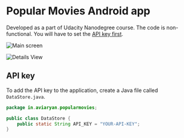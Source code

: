 # Popular Movies Android app

Developed as a part of Udacity Nanodegree course. The code is non-functional. You will have to set the [API key first](#api-key).


![Main screen](http://i.imgur.com/EtEbUaI.jpg)

![Details View](http://i.imgur.com/lFDIqBL.png)



## API key

To add the API key to the application, create a Java file called `DataStore.java`.

```java
package in.aviaryan.popularmovies;

public class DataStore {
    public static String API_KEY = "YOUR-API-KEY";
}
```